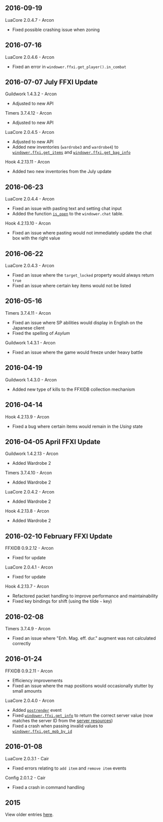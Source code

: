 2016-09-19
----------

LuaCore 2.0.4.7 - Arcon
* Fixed possible crashing issue when zoning

2016-07-16
----------

LuaCore 2.0.4.6 - Arcon
* Fixed an error in `windower.ffxi.get_player().in_combat`

2016-07-07 July FFXI Update
----------

Guildwork 1.4.3.2 - Arcon
* Adjusted to new API

Timers 3.7.4.12 - Arcon
* Adjusted to new API

LuaCore 2.0.4.5 - Arcon
* Adjusted to new API
* Added new inventories (`wardrobe3` and `wardrobe4`) to [`windower.ffxi.get_items`](http://dev.windower.net/doku.php?id=lua:api:functions:ffxi:start#windowerffxiget_items_bag_index) and [`windower.ffxi.get_bag_info`](http://dev.windower.net/doku.php?id=lua:api:functions:ffxi:start#windowerffxiget_bag_info_bag)

Hook 4.2.13.11 - Arcon
* Added two new inventories from the July update

2016-06-23
----------

LuaCore 2.0.4.4 - Arcon
* Fixed an issue with pasting text and setting chat input
* Added the function [`is_open`](http://dev.windower.net/doku.php?id=lua:api:functions:chat:start#windowerchatis_open) to the `windower.chat` table.

Hook 4.2.13.10 - Arcon
* Fixed an issue where pasting would not immediately update the chat box with the right value

2016-06-22
----------

LuaCore 2.0.4.3 - Arcon
* Fixed an issue where the `target_locked` property would always return `true`
* Fixed an issue where certain key items would not be listed

2016-05-16
----------

Timers 3.7.4.11 - Arcon
* Fixed an issue where SP abilities would display in English on the Japanese client
* Fixed the spelling of *Asylum*

Guildwork 1.4.3.1 - Arcon
* Fixed an issue where the game would freeze under heavy battle

2016-04-19
----------

Guildwork 1.4.3.0 - Arcon
* Added new type of kills to the FFXIDB collection mechanism

2016-04-14
----------

Hook 4.2.13.9 - Arcon
* Fixed a bug where certain items would remain in the *Using* state

2016-04-05 April FFXI Update
----------

Guildwork 1.4.2.13 - Arcon
* Added Wardrobe 2

Timers 3.7.4.10 - Arcon
* Added Wardrobe 2

LuaCore 2.0.4.2 - Arcon
* Added Wardrobe 2

Hook 4.2.13.8 - Arcon
* Added Wardrobe 2

2016-02-10 February FFXI Update
----------

FFXIDB 0.9.2.12 - Arcon
* Fixed for update

LuaCore 2.0.4.1 - Arcon
* Fixed for update

Hook 4.2.13.7 - Arcon
* Refactored packet handling to improve performance and maintainability
* Fixed key bindings for shift (using the tilde `~` key)

2016-02-08
----------

Timers 3.7.4.9 - Arcon
- Fixed an issue where "Enh. Mag. eff. dur." augment was not calculated correctly

2016-01-24
----------

FFXIDB 0.9.2.11 - Arcon
* Efficiency improvements
* Fixed an issue where the map positions would occasionally stutter by small amounts

LuaCore 2.0.4.0 - Arcon
* Added [`postrender`](http://dev.windower.net/doku.php?id=lua:api:events:start&#event_list) event
* Fixed [`windower.ffxi.get_info`](http://dev.windower.net/doku.php?id=lua:api:functions:ffxi:start#windowerffxiget_info) to return the correct server value (now matches the server ID from the [server resources](https://github.com/Windower/Resources/blob/master/xml/servers.xml))
* Fixed a crash when passing invalid values to [`windower.ffxi.get_mob_by_id`](http://dev.windower.net/doku.php?id=lua:api:functions:ffxi:start#windowerffxiget_mob_by_id_id)

2016-01-08
----------
LuaCore 2.0.3.1 - Cair
* Fixed errors relating to `add item` and `remove item` events

Config 2.0.1.2 - Cair
* Fixed a crash in command handling

2015
----

View older entries [here](https://github.com/Windower/Issues/blob/master/ChangeLog%202015.md).
